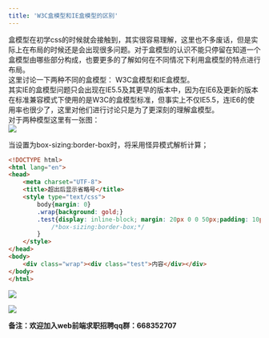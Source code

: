 ```yaml
---
title: 'W3C盒模型和IE盒模型的区别'
---   
```

盒模型在初学css的时候就会接触到，其实很容易理解，这里也不多废话，但是实际上在布局的时候还是会出现很多问题。对于盒模型的认识不能只停留在知道一个盒模型由哪些部分构成，也要更多的了解如何在不同情况下利用盒模型的特点进行布局。  
这里讨论一下两种不同的盒模型： W3C盒模型和IE盒模型。  
其实IE的盒模型问题只会出现在IE5.5及其更早的版本中，因为在IE6及更新的版本在标准兼容模式下使用的是W3C的盒模型标准，但事实上不仅IE5.5，连IE6的使用率也很少了，这里对他们进行讨论只是为了更深刻的理解盒模型。  
对于两种模型这里有一张图：  
![](https://img-blog.csdn.net/20180102160257865)

当设置为box-sizing:border-box时，将采用怪异模式解析计算；

```html
<!DOCTYPE html>      
<html lang="en">      
<head>      
    <meta charset="UTF-8">      
    <title>超出后显示省略号</title>    
    <style type="text/css">
    	body{margin: 0}
    	.wrap{background: gold;}
      	.test{display: inline-block; margin: 20px 0 0 50px;padding: 10px 0 0 50px; width:200px;height: 200px;border: 5px solid green;background: #666;
      		/*box-sizing:border-box;*/
      	}
    </style>     
</head>      
<body>
	<div class="wrap"><div class="test">内容</div></div>
</body>      
</html> 
```
![](https://img-blog.csdn.net/20180102160600594)  
  

![](https://img-blog.csdn.net/20180102160617173)

****备注**：欢迎加入web前端求职招聘qq群：**668352707****